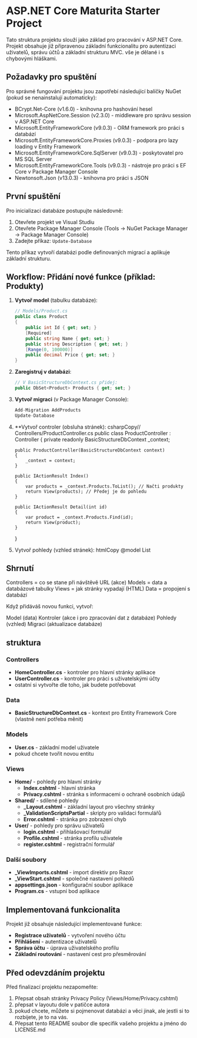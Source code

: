 # ASP.NET Core Maturita Starter Project

Tato struktura projektu slouží jako základ pro pracování v ASP.NET Core. Projekt obsahuje již připravenou základní funkcionalitu pro autentizaci uživatelů, správu účtů a základní strukturu MVC. vše je dělané i s chybovými hláškami.

## Požadavky pro spuštění

Pro správné fungování projektu jsou zapotřebí následující balíčky NuGet (pokud se nenainstalují automaticky):

- BCrypt.Net-Core (v1.6.0) - knihovna pro hashování hesel
- Microsoft.AspNetCore.Session (v2.3.0) - middleware pro správu session v ASP.NET Core
- Microsoft.EntityFrameworkCore (v9.0.3) - ORM framework pro práci s databází
- Microsoft.EntityFrameworkCore.Proxies (v9.0.3) - podpora pro lazy loading v Entity Framework
- Microsoft.EntityFrameworkCore.SqlServer (v9.0.3) - poskytovatel pro MS SQL Server
- Microsoft.EntityFrameworkCore.Tools (v9.0.3) - nástroje pro práci s EF Core v Package Manager Console
- Newtonsoft.Json (v13.0.3) - knihovna pro práci s JSON

## První spuštění

Pro inicializaci databáze postupujte následovně:

1. Otevřete projekt ve Visual Studiu
2. Otevřete Package Manager Console (Tools → NuGet Package Manager → Package Manager Console)
3. Zadejte příkaz: `Update-Database`

Tento příkaz vytvoří databázi podle definovaných migrací a aplikuje základní strukturu.

## Workflow: Přidání nové funkce (příklad: Produkty)

1. **Vytvoř model** (tabulku databáze):
   ```csharp
   // Models/Product.cs
   public class Product
   {
       public int Id { get; set; }
       [Required]
       public string Name { get; set; }
       public string Description { get; set; }
       [Range(0, 100000)]
       public decimal Price { get; set; }
   }
   ```

2. **Zaregistruj v databázi**:
   ```csharp
   // V BasicStructureDbContext.cs přidej:
   public DbSet<Product> Products { get; set; }
   ```

3. **Vytvoř migraci** (v Package Manager Console):
   ```csharp
   Add-Migration AddProducts
   Update-Database

4. **Vytvoř controler (obsluha stránek):
   csharpCopy// Controllers/ProductController.cs
   public class ProductController : Controller
   {
       private readonly BasicStructureDbContext _context;
       
       public ProductController(BasicStructureDbContext context)
       {
           _context = context;
       }
       
       public IActionResult Index()
       {
           var products = _context.Products.ToList(); // Načti produkty
           return View(products); // Předej je do pohledu
       }
       
       public IActionResult Detail(int id)
       {
           var product = _context.Products.Find(id);
           return View(product);
       }
   }

5. Vytvoř pohledy (vzhled stránek):
   htmlCopy<!-- Views/Product/Index.cshtml -->
   @model List<Product>
   
## Shrnutí
   
   Controllers = co se stane při návštěvě URL (akce)
   Models = data a databázové tabulky
   Views = jak stránky vypadají (HTML)
   Data = propojení s databází
   
   Když přidáváš novou funkci, vytvoř:
   
   Model (data)
   Kontroler (akce i pro zpracování dat z databáze)
   Pohledy (vzhled)
   Migraci (aktualizace databáze)

## struktura 
### Controllers
- **HomeController.cs** - kontroler pro hlavní stránky aplikace
- **UserController.cs** - kontroler pro práci s uživatelskými účty
- ostatní si vytvořte dle toho, jak budete potřebovat

### Data
- **BasicStructureDbContext.cs** - kontext pro Entity Framework Core (vlastně není potřeba měnit)

### Models
- **User.cs** - základní model uživatele
- pokud chcete tvořit novou entitu 

### Views
- **Home/** - pohledy pro hlavní stránky
  - **Index.cshtml** - hlavní stránka
  - **Privacy.cshtml** - stránka s informacemi o ochraně osobních údajů
- **Shared/** - sdílené pohledy
  - **_Layout.cshtml** - základní layout pro všechny stránky
  - **_ValidationScriptsPartial** - skripty pro validaci formulářů
  - **Error.cshtml** - stránka pro zobrazení chyb
- **User/** - pohledy pro správu uživatelů
  - **login.cshtml** - přihlašovací formulář
  - **Profile.cshtml** - stránka profilu uživatele
  - **register.cshtml** - registrační formulář

### Další soubory
- **_ViewImports.cshtml** - import direktiv pro Razor
- **_ViewStart.cshtml** - společné nastavení pohledů
- **appsettings.json** - konfigurační soubor aplikace
- **Program.cs** - vstupní bod aplikace

## Implementovaná funkcionalita

Projekt již obsahuje následující implementované funkce:

- **Registrace uživatelů** - vytvoření nového účtu
- **Přihlášení** - autentizace uživatelů
- **Správa účtu** - úprava uživatelského profilu
- **Základní routování** - nastavení cest pro přesměrování

## Před odevzdáním projektu

Před finalizací projektu nezapomeňte:

1. Přepsat obsah stránky Privacy Policy (Views/Home/Privacy.cshtml)
2. přepsat v layoutu dole v patičce autora
3. pokud chcete, můžete si pojmenovat databázi a věci jinak, ale jestli si to rozbijete, je to na vás.
4. Přepsat tento README soubor dle specifik vašeho projektu a jméno do LICENSE.md
   
